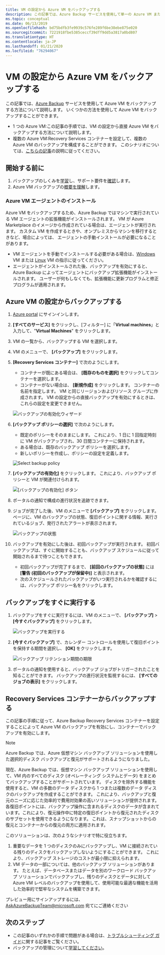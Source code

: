 ```yaml
---
title: VM の設定から Azure VM をバックアップする
description: この記事では、Azure Backup サービスを使用して単一の Azure VM または複数の Azure VM をバックアップする方法について説明します。
ms.topic: conceptual
ms.date: 06/13/2019
ms.openlocfilehash: bd75bdfb3fe9939c576fe289f6be38ebe875e020
ms.sourcegitcommit: 7221918fbe5385ceccf39dff9dd5a3817a0bd807
ms.translationtype: HT
ms.contentlocale: ja-JP
ms.lasthandoff: 01/21/2020
ms.locfileid: "76294067"
---
```

# <a name="back-up-an-azure-vm-from-the-vm-settings"></a>VM の設定から Azure VM をバックアップする

この記事では、[Azure Backup](backup-overview.md) サービスを使用して Azure VM をバックアップする方法について説明します。 いくつかの方法を使用して Azure VM をバックアップすることができます。

- 1 つの Azure VM:この記事の手順では、VM の設定から直接 Azure VM をバックアップする方法について説明します。
- 複数の Azure VM:Recovery Services コンテナーを設定して、複数の Azure VM のバックアップを構成することができます。 このシナリオについては、[こちらの記事](backup-azure-arm-vms-prepare.md)の説明に従ってください。

## <a name="before-you-start"></a>開始する前に

1. バックアップのしくみを[学習](backup-architecture.md#how-does-azure-backup-work)し、サポート要件を[確認](backup-support-matrix.md#azure-vm-backup-support)します。
2. Azure VM バックアップの[概要を理解](backup-azure-vms-introduction.md)します。

### <a name="azure-vm-agent-installation"></a>Azure VM エージェントのインストール

Azure VM をバックアップするため、Azure Backup ではマシンで実行されている VM エージェントの拡張機能がインストールされます。 VM が Azure Marketplace のイメージから作成されている場合は、エージェントが実行されます。 カスタム VM を作成するときや、オンプレミスからマシンを移行するときなど、場合によっては、 エージェントの手動インストールが必要になることがあります。

- VM エージェントを手動でインストールする必要がある場合は、[Windows](https://docs.microsoft.com/azure/virtual-machines/extensions/agent-windows) VM または [Linux](https://docs.microsoft.com/azure/virtual-machines/extensions/agent-linux) VM の指示に従ってください。
- エージェントがインストールされた後、バックアップを有効にすると、Azure Backup によってエージェントにバックアップ拡張機能がインストールされます。 ユーザーが何もしなくても、拡張機能に更新プログラムと修正プログラムが適用されます。

## <a name="back-up-from-azure-vm-settings"></a>Azure VM の設定からバックアップする

1. [Azure portal](https://portal.azure.com/) にサインインします。
2. **[すべてのサービス]** をクリックし、[フィルター] に「**Virtual machines**」と入力して、"**Virtual Machines**" をクリックします。
3. VM の一覧から、バックアップする VM を選択します。
4. VM のメニューで、 **[バックアップ]** をクリックします。
5. **[Recovery Services コンテナー]** で次のようにします。
   - コンテナーが既にある場合は、 **[既存のものを選択]** をクリックしてコンテナーを選択します。
   - コンテナーがない場合は、 **[新規作成]** をクリックします。 コンテナーの名前を指定します。 VM と同じリージョンおよびリソース グループに作成されます。 VM の設定からの直接バックアップを有効にするときは、これらの設定を変更できません。

   ![バックアップの有効化ウィザード](./media/backup-azure-vms-first-look-arm/vm-menu-enable-backup-small.png)

6. **[バックアップ ポリシーの選択]** で次のようにします。

   - 既定のポリシーをそのままにします。 これにより、1 日に 1 回指定時刻に VM がバックアップされ、30 日間コンテナーに保持されます。
   - ある場合は、既存のバックアップ ポリシーを選択します。
   - 新しいポリシーを作成し、ポリシーの設定を定義します。  

   ![Select backup policy](./media/backup-azure-vms-first-look-arm/set-backup-policy.png)

7. **[バックアップの有効化]** をクリックします。 これにより、バックアップ ポリシーと VM が関連付けられます。

    ![[バックアップの有効化] ボタン](./media/backup-azure-vms-first-look-arm/vm-management-menu-enable-backup-button.png)

8. ポータルの通知で構成の進行状況を追跡できます。
9. ジョブが完了した後、VM のメニューで **[バックアップ]** をクリックします。 ページに、VM のバックアップの状態、復旧ポイントに関する情報、実行されているジョブ、発行されたアラートが表示されます。

   ![バックアップの状態](./media/backup-azure-vms-first-look-arm/backup-item-view-update.png)

10. バックアップを有効にした後は、初回バックアップが実行されます。 初回バックアップは、すぐに開始することも、バックアップ スケジュールに従って開始されるまで待つこともできます。
    - 初回バックアップが完了するまで、 **[前回のバックアップの状態]** には **[警告 (初回のバックアップが保留中)]** と表示されます。
    - 次のスケジュールされたバックアップがいつ実行されるかを確認するには、バックアップ ポリシー名をクリックします。

## <a name="run-a-backup-immediately"></a>バックアップをすぐに実行する

1. バックアップをすぐに実行するには、VM のメニューで、 **[バックアップ]**  >  **[今すぐバックアップ]** をクリックします。

    ![バックアップを実行する](./media/backup-azure-vms-first-look-arm/backup-now-update.png)

2. **[今すぐバックアップ]** で、カレンダー コントロールを使用して復旧ポイントを保持する期間を選択し、 **[OK]** をクリックします。

    ![バックアップ リテンション期間の期限](./media/backup-azure-vms-first-look-arm/backup-now-blade-calendar.png)

3. ポータルの通知を使用すると、バックアップ ジョブがトリガーされたことを知ることができます。 バックアップの進行状況を監視するには、 **[すべてのジョブの表示]** をクリックします。

## <a name="back-up-from-the-recovery-services-vault"></a>Recovery Services コンテナーからバックアップする

この記事の手順に従って、Azure Backup Recovery Services コンテナーを設定することによって Azure VM のバックアップを有効にし、コンテナーでバックアップを有効にします。

>[!NOTE]
> Azure Backup では、Azure 仮想マシン バックアップ ソリューションを使用した選択的ディスク バックアップと復元がサポートされるようになりました。
>
>現在、Azure Backup では、仮想マシン バックアップ ソリューションを使用して、VM 内のすべてのディスク (オペレーティング システムとデータ) をまとめてバックアップすることがサポートされています。 ディスクを除外する機能を使用すると、VM の多数のデータ ディスクから 1 つまたは複数のデータ ディスクのバックアップを作成することができます。 これにより、バックアップと復元のニーズに応じた効率的で費用対効果の高いソリューションが提供されます。 各復旧ポイントには、バックアップ操作に含まれるディスクのデータが含まれています。これにより、復元操作中に特定の復旧ポイントから復元されたディスクのサブセットを使用できるようになります。 これは、スナップショットからの復元とコンテナーからの復元の両方に適用されます。
>
> このソリューションは、次のようなシナリオで特に役立ちます。
>  
>1. 重要なデータを 1 つのディスクのみにバックアップし、VM に接続されている残りのディスクをバックアップしないようにすることができます。 これにより、バックアップ ストレージのコストが最小限に抑えられます。  
>2. VM データの一部については、他のバックアップ ソリューションがあります。 たとえば、データベースまたはデータを別のワークロード バックアップ ソリューションでバックアップし、残りのディスクとデータに対して Azure VM レベルのバックアップを使用して、使用可能な最適な機能を活用した効率的で堅牢なシステムを構築できます。
>
>プレビュー用にサインアップするには、AskAzureBackupTeam@microsoft.com 宛てにご連絡ください

## <a name="next-steps"></a>次のステップ

- この記事のいずれかの手順で問題がある場合は、[トラブルシューティング ガイド](backup-azure-vms-troubleshoot.md)に関する記事をご覧ください。
- バックアップの管理について[学習してください](backup-azure-manage-vms.md)。
